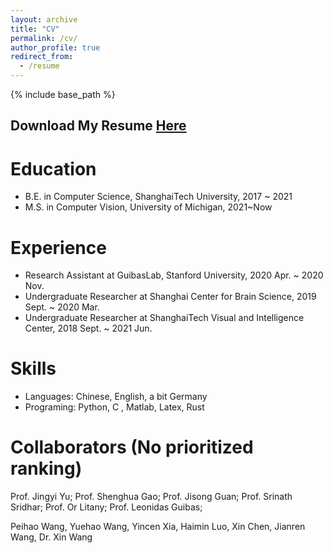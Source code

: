 ```yaml
---
layout: archive
title: "CV"
permalink: /cv/
author_profile: true
redirect_from:
  - /resume
---
```


{% include base_path %}

## Download My Resume [Here](https://drive.google.com/file/d/162yARrqSD8s1bxPzrjqtU5i2MG8QS7g5/view?usp=sharing)

Education
======
* B.E. in Computer Science, ShanghaiTech University, 2017 ~ 2021
* M.S. in Computer Vision, University of Michigan, 2021~Now

Experience
======
<!-- * Collabrating with Prof. Abhinav -->
* Research Assistant at GuibasLab, Stanford University, 2020 Apr. ~ 2020 Nov.
* Undergraduate Researcher at Shanghai Center for Brain Science, 2019 Sept. ~ 2020 Mar.
* Undergraduate Researcher at ShanghaiTech Visual and Intelligence Center, 2018 Sept. ~ 2021 Jun.

Skills
======
* Languages: Chinese, English, a bit Germany
* Programing: Python, C , Matlab, Latex, Rust

Collaborators (No prioritized ranking)
======
Prof. Jingyi Yu; Prof. Shenghua Gao; Prof. Jisong Guan; Prof. Srinath Sridhar; Prof. Or Litany; Prof. Leonidas Guibas;

Peihao Wang, Yuehao Wang, Yincen Xia, Haimin Luo, Xin Chen, Jianren Wang, Dr. Xin Wang


<!-- * M.S. in Jekyll, GitHub University, 2014 -->
<!-- * Ph.D in Version Control Theory, GitHub University, 2018 (expected) -->

<!-- Work experience
======
* Summer 2015: Research Assistant
  * Github University
  * Duties included: Tagging issues
  * Supervisor: Professor Git

* Fall 2015: Research Assistant
  * Github University
  * Duties included: Merging pull requests
  * Supervisor: Professor Hub
  
Skills
======
* Skill 1
* Skill 2
  * Sub-skill 2.1
  * Sub-skill 2.2
  * Sub-skill 2.3
* Skill 3

Publications
======
  <ul>{% for post in site.publications %}
    {% include archive-single-cv.html %}
  {% endfor %}</ul>
  
Talks
======
  <ul>{% for post in site.talks %}
    {% include archive-single-talk-cv.html %}
  {% endfor %}</ul>
  
Teaching
======
  <ul>{% for post in site.teaching %}
    {% include archive-single-cv.html %}
  {% endfor %}</ul>
  
Service and leadership
======
* Currently signed in to 43 different slack teams -->
